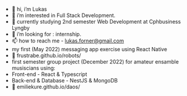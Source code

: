 - 👋 hi, i’m Lukas
- 👀 i’m interested in Full Stack Development.
- 🌱 currently studying 2nd semester Web Development at Cphbusiness Lyngby
- 💞️ i’m looking for : internship.
- 📫 how to reach me - lukas.forner@gmail.com
-    my first (May 2022) messaging app exercise using React Native 
- 🔗 frustrabe.github.io/robots/
-    first semester group project (December 2022) for amateur ensamble musiscians using:
-    Front-end - React & Typescript 
-    Back-end & Database - NestJS & MongoDB 
- 🔗 emiliekure.github.io/daos/


<!---
frustrabe/frustrabe is a ✨ special ✨ repository because its `README.md` (this file) appears on your GitHub profile.
You can click the Preview link to take a look at your changes.
--->
